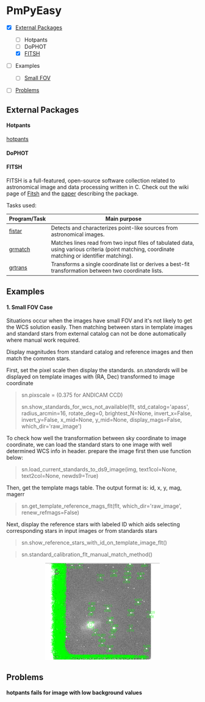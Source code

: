 # PmPyEasy

- [x] [External Packages](#etp)
  - [ ] Hotpants
  - [ ] DoPHOT
  - [x] [FITSH](#fitsh)
- [ ] Examples
  - [ ] [Small FOV](#smallfov)
- [ ] [Problems](#problem)


<div style="page-break-after: always; break-after: page;"></div>

## External Packages <a name="etp"></a>

#### Hotpants

[hotpants](https://github.com/acbecker/hotpants)

#### DoPHOT

#### FITSH <a name="fitsh"></a>

FITSH is a full-featured, open-source software collection related to astronomical image and data processing written in C. Check out the wiki page of [Fitsh](1) and the [paper](2) describing the package.

Tasks used:

| Program/Task     | Main purpose |
| -----------      | ----------- |
| [fistar](3)      | Detects and characterizes point-like sources from astronomical images.      |
| [grmatch](4)     | Matches lines read from two input files of tabulated data, using various criteria (point matching, coordinate matching or identifier matching).        |
| [grtrans](5)     | Transforms a single coordinate list or derives a best-fit transformation between two coordinate lists. |

[1]: https://fitsh.net/wiki/Main_Page
[2]: https://ui.adsabs.harvard.edu/abs/2012MNRAS.421.1825P/abstract
[3]: https://fitsh.net/wiki/man/fistar
[4]: https://fitsh.net/wiki/man/grmatch
[5]: https://fitsh.net/wiki/man/grtrans

<div style="page-break-after: always; break-after: page;"></div>

## Examples

#### 1. Small FOV Case <a name='smallfov'></a>

Situations occur when the images have small FOV and it's not likely to get the WCS solution easily. Then matching between stars in template images and standard stars from external catalog can not be done automatically where manual work required.

Display magnitudes from standard catalog and reference images and then match the common stars.

First, set the pixel scale then display the standards. *sn.standards* will be displayed on template images with (RA, Dec) transformed to image coordinate
> sn.pixscale = (0.375 for ANDICAM CCD)
>
> sn.show_standards_for_wcs_not_available(flt, std_catalog='apass', radius_arcmin=16, rotate_deg=0, brightest_N=None, invert_x=False, invert_y=False, x_mid=None, y_mid=None, display_mags=False, which_dir='raw_image')


To check how well the transformation between sky coordinate to image coordinate, we can load the standard stars to one image with well determined WCS info in header. prepare the image first then use function below:
> sn.load_current_standards_to_ds9_image(img, text1col=None, text2col=None, newds9=True)

Then, get the template mags table. The output format is: id, x, y, mag, magerr

> sn.get_template_reference_mags_flt(flt, which_dir='raw_image', renew_refmags=False)

Next, display the reference stars with labeled ID which aids selecting corresponding stars in input images or from standards stars

> sn.show_reference_stars_with_id_on_template_image_flt()



> sn.standard_calibration_flt_manual_match_method()


<center>
<img src="edge_false_detection.png" alt="drawing" width="300"/>
</center>


##  Problems <a name='problem'></a>

#### hotpants fails for image with low background values
